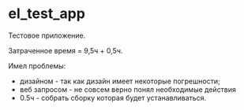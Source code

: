 # el_test_app

Тестовое приложение.

Затраченное время = 9,5ч + 0,5ч.

Имел проблемы:
 - дизайном - так как дизайн имеет некоторые погрешности;
 - веб запросом - не совсем верно понял необходимые действия
 - 0.5ч - собрать сборку которая будет устанавливаться.
